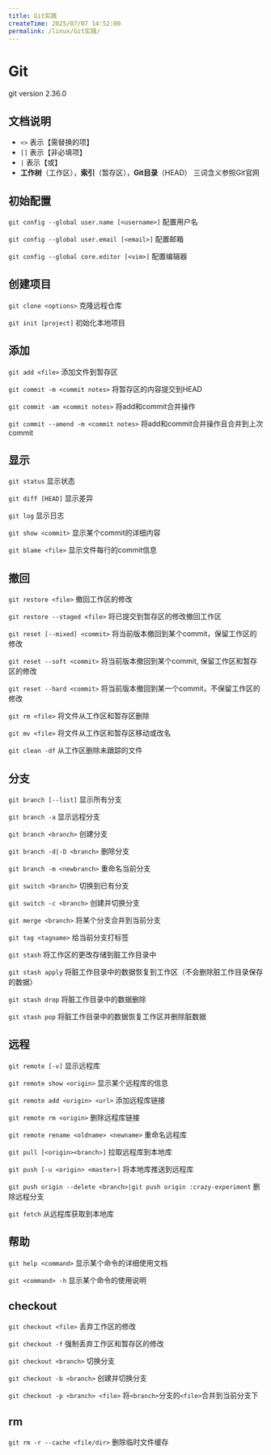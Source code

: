 ```yaml
---
title: Git实践
createTime: 2025/07/07 14:52:00
permalink: /linux/Git实践/
---
```



# Git

git version 2.36.0

## 文档说明

- `<>` 表示【需替换的项】
- `[]` 表示【非必填项】
- `|` 表示【或】
- **工作树**（工作区），**索引**（暂存区），**Git目录**（HEAD） 三词含义参照Git官网

## 初始配置

`git config --global user.name [<username>]` 配置用户名

`git config --global user.email [<email>]` 配置邮箱

`git config --global core.editor [<vim>]` 配置编辑器

## 创建项目

`git clone <options>` 克隆远程仓库

`git init [project]` 初始化本地项目

## 添加

`git add <file>` 添加文件到暂存区

`git commit -m <commit notes>` 将暂存区的内容提交到HEAD

`git commit -am <commit notes>` 将add和commit合并操作

`git commit --amend -m <commit notes>` 将add和commit合并操作且合并到上次commit

## 显示

`git status` 显示状态

`git diff [HEAD]` 显示差异

`git log` 显示日志

`git show <commit>` 显示某个commit的详细内容

`git blame <file>` 显示文件每行的commit信息

## 撤回

`git restore <file>` 撤回工作区的修改

`git restore --staged <file>` 将已提交到暂存区的修改撤回工作区

`git reset [--mixed] <commit>` 将当前版本撤回到某个commit，保留工作区的修改

`git reset --soft <commit>` 将当前版本撤回到某个commit, 保留工作区和暂存区的修改

`git reset --hard <commit>` 将当前版本撤回到某一个commit，不保留工作区的修改

`git rm <file>` 将文件从工作区和暂存区删除

`git mv <file>` 将文件从工作区和暂存区移动或改名

`git clean -df` 从工作区删除未跟踪的文件 

## 分支

`git branch [--list]` 显示所有分支

`git branch -a` 显示远程分支

`git branch <branch>` 创建分支

`git branch -d|-D <branch>`  删除分支

`git branch -m <newbranch>` 重命名当前分支

`git switch <branch>` 切换到已有分支

`git switch -c <branch>` 创建并切换分支

`git merge <branch>` 将某个分支合并到当前分支

`git tag <tagname>` 给当前分支打标签

`git stash` 将工作区的更改存储到脏工作目录中

`git stash apply` 将脏工作目录中的数据恢复到工作区（不会删除脏工作目录保存的数据）

`git stash drop` 将脏工作目录中的数据删除

`git stash pop` 将脏工作目录中的数据恢复工作区并删除脏数据

## 远程

`git remote [-v]` 显示远程库

`git remote show <origin>` 显示某个远程库的信息

`git remote add <origin> <url>` 添加远程库链接

`git remote rm <origin>` 删除远程库链接

`git remote rename <oldname> <newname>` 重命名远程库

`git pull [<origin><branch>]` 拉取远程库到本地库

`git push [-u <origin> <master>]` 将本地库推送到远程库

`git push origin --delete <branch>|git push origin :crazy-experiment` 删除远程分支

`git fetch` 从远程库获取到本地库

## 帮助

`git help <command>` 显示某个命令的详细使用文档

`git <command> -h` 显示某个命令的使用说明

## checkout

`git checkout <file>` 丢弃工作区的修改

`git checkout -f` 强制丢弃工作区和暂存区的修改

`git checkout <branch>` 切换分支

`git checkout -b <branch>` 创建并切换分支

`git checkout -p <branch> <file>` 将`<branch>`分支的`<file>`合并到当前分支下

## rm

`git rm -r --cache <file/dir>` 删除临时文件缓存

